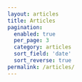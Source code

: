 ```yaml
---
layout: articles
title: Articles
pagination:
  enabled: true
  per_page: 3
  category: articles
  sort_field: 'date'
  sort_reverse: true
permalink: /articles/
---
```

